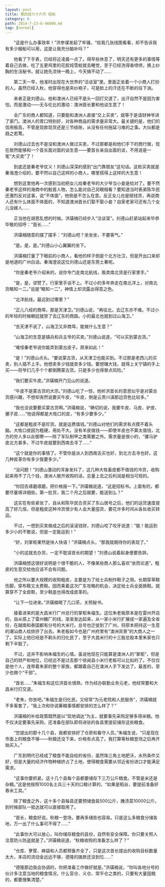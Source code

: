 ```yaml
---
layout: post
title: 第四百六十六节 招标
category: 6
path: 2014-7-23-6-46600.md
tag: [normal]
---
```


　　“这是什么办事效率！”洪参谋发起了牢骚，“给我几张线图看看，却不告诉我有多少艘船可以用，这是让我充分脑补吗？”

　　他看了下手表，已经将近凌晨一点了。得早些休息了，明天还有更多的事情等着自己去做，吃了五更鸡里的花胶炖雪蛤就去睡觉，至于已经洗得香喷喷，换上纱胸的生活秘书，就让她先凉快一晚上，今天搞不动了……

　　第二天一早，他准时出现在大世界的“洽谈室”里。里面正坐着一个小商人打扮的人。虽然已经入秋，他穿得也是夹纱袍子，可是脸上的汗还在不断的往下淌。

　　来者正是刘德山，他和澳洲人已经不是头一回打交道了，出汗自然不是因为害怕，而是激动――无与伦比的激动：澳洲首长要和他谈生意了！

　　全广东的商人都知道，只要能和澳洲人直接“交上买卖”，就等于是请财神爷进了家门。澳洲人的胃口特别好，对各种商品的需求量非常大。最关键的是，他们的信用极高，不管是现款现货还是三节结账，从没有任何拖延刁难的之事。大伙都是趋之若鹜。

　　刘德山过去也不是没和澳洲人做过买卖，不过那都是和他们手下的商行做，现在居然能够和一个首长面对面的谈生意――要首长亲自出面的谈，不用说是一笔“大买卖”了！

　　到底还是秦老爷仗义！刘德山深深的感到“出门靠朋友”这句话。这桩买卖就是秦海澄介绍的，要不然以自己这样的小商人，哪里搭得上这样的大生意！

　　想到这里他再一次感到当初把女儿给秦老爷的大少爷当小妾是给对了。要不然秦老爷这样的海商中的魁首人物，怎么能对自己另眼相看？要知道当时表弟陈华民还激烈反对这事，说“不体面”，他倒是不怎么在意。反正女儿也是赔钱货，再说商人还有什么体面不体面的，不知道澳洲首长们娶不娶小妾？自家老家可还有几个女儿没嫁人……

　　正当他在胡思乱想的时候。洪璜楠已经步入“洽谈室”。刘德山赶紧站起来毕恭毕敬的招呼：“首长……”

　　洪璜楠随意的摆了摆手：“刘德山吧？坐坐坐，不要客气。”

　　“是。是，是。”刘德山小心翼翼的坐下。

　　洪璜楠打量了下眼前的小商人，看他的样子倒是个北方壮汉，但是开出口来却是地道的广州白话。秦海澄说这位刘德山还是东莞土著呢。

　　“你是秦老爷介绍来的，说你专门走南北航线，贩卖南北货是行家里手。”

　　“是，是，谬赞了。行家里手谈不上。不过小的多年奔走在南北洋上，对南北货略知一二。”说是“略知一二”，神情上却流露出得意之色。

　　“北洋航线，最远到过哪里？”

　　“正儿八经的商埠，那是天津卫。”刘德山说，“再往北，去辽东亦不难。不过小的年轻的时候朝廷就禁了去辽东的商路。小的最北也就到过山海卫。”

　　“去天津不说了，山海卫又非商埠，能做什么生意？”

　　“山海卫的生意是镇兵和兵主爷的买卖。”刘德山说道，“可以买到蒙古货。”

　　“难怪秦老爷说你能弄到蒙古皮子。原来如此！”

　　“是！”刘德山点头。“要说蒙古货，从天津卫也能买到。不过那是老西儿的买卖，别人插不上手。他想卖多少钱就卖多少钱。要想赚大钱，就得上关宁镇的手上买――将爷们几乎个个都倒腾蒙古货。只是多少也得冒点风险。”

　　“我们要买牛皮。”洪璜楠开门见山的说道。

　　“牛皮不是蒙古货的大宗。”刘德山吃了一惊，他听洪首长的意思似乎是对蒙古货感兴趣，不想却突然说要买牛皮，“牛皮，倒是云贵川滇那边货色比较多。”

　　“我也没说要要买蒙古货啊。”洪璜楠说，“确切的说，我要牛皮、马皮、驴皮、骡子皮……”他说得都是大牲口的皮，“有多少要多少。”

　　“这都是粗皮不是珍货。就是运费值钱。”刘德山对他们的需求有点摸不着头脑。大牲口皮因为粗硬，用处不大。没有羊皮值钱――即使羊皮也不算太值钱，北方的穷人多以此御寒――除了军队制甲之类需要之外。需求量是很小的，“骡马驴皮北方甚多，不过牛皮就要到西南去寻了……”

　　“这个就是你的事情了。不管你是派人到西南去买也好，到北方去寻也好。这几种皮革你有多少我要多少。”

　　“没问题！”刘德山激动的浑身发抖了，这几种大牲畜皮都不值钱的冷货，收购起来用不了几个钱，澳洲人敞开收购的话，总量上去之后利润是相当可观的。

　　“你回去琢磨琢磨，把价格报一下。”洪璜楠说道，“这是招标书。上面有的，都要尽量填详细些。第一批货，我二个月之后就要，能送到么？”

　　这实在有些紧张了，自从和陈华民合资买了东山居号之后，他们的运货速度提高了好几倍，但是粗皮这种冷货很少有人会大量囤货，要花许多时间从各处收买转运。

　　不过，一想到买卖做成之后的滚滚钱财，刘德山咬了咬牙说道：“能！能运到多少小的不敢说，但是一定能运到！”

　　“好，刘掌柜果然是快人快语！”洪璜楠点头，“那我就期待你的表现了。”

　　“小的这就去办货，一定不耽误首长的期望！”刘德山说着起身便要告辞。

　　洪璜楠想这很好说明是个很干脆的人，不像某些商人那么喜欢“坐而论道”。粗皮的生意交给他应该不会有问题。

　　他之所以要大规模的收购粗皮，主要是为了给士兵制作鞋子之用。长期穿草鞋伤脚，穿布鞋又太费鞋。因而乘着这次广东攻略的机会，决定给士兵全面换鞋。就算穿不了全皮鞋，至少鞋底也得改成皮革的。

　　“让下一位进来。”洪璜楠喝了几口茶，关照秘书。

　　接着进来的是大昌米行广州总行的掌柜朱福生。这位朱老板原本是在雷州开店的，自从搭上了雷州糖厂的线，渐渐发达起来，从一家小米行扩展成一家遍及全省份，在越南和泰国都有分号的大米行。总号也迁徙到了广州，将原本把持这一生意的潮汕商人给排挤了出去。朱老板如今也是广州府里有“澳洲背景”的大商人之一了。实际上他已经是不剃头的归化民了，至于大昌米行的十三股总股本里朱家也只剩下半股了。

　　不过，这并不影响朱福生的心情。虽说他现在只能算是澳洲人的“掌柜”，但是自己的财产和地位，已经远不是过去那个徐闻县小米行老板可以比拟的了。不仅仅是他个人，连带着朱家的整个家族，都跟着自己在澳洲人手下发达了。最差的，至少也做个“干部”。

　　“首长……”朱福生和这位洪首长很熟，作为经办联勤业务元老，他经常要和大昌米行打交道。

　　“老朱，你坐吧。”朱福生是归化民，又经常“为元老院和人民服务”，洪璜楠就不多客套了，“我上次和你说筹粮事情都安排的怎么样了？”

　　洪璜楠的补给政策既然是以“现地调达”为主，就要事先采购足够多得米粮。他不仅决定要事先采购，还准备在部队即将进驻的各县里提前储存这些粮食。

　　“您提出的那十几个县，我都安排好了仓房和看守人员。”朱福生说，“只是现在市面上的粮食不够――秋粮还没下来，价格有点高了。我打算等秋粮登场之后再开始买入。”

　　广东到明代已经成了粮食不能自给的省份，虽然珠三角土地肥沃，水热条件又好，但是大量的经济作物种植挤占了土地，使得粮食需要从邻近省份进口才能满足需求。

　　“这事你要抓紧。这十几个县每个县都要储存下三万公斤粮食。不管是米还是杂粮。”这是他按照1000名士兵三十天的口粮计算的，“如果是稻谷，要提前准备好舂米工具。”

　　除了粮食之外，这十多个县每县还要预储食盐500公斤，腌渍菜10000公斤。到时候部队一抵达就可以直接取用了。

　　“首长，粮食好说。秋粮一登场，要再多储些也容易。只是这么多粮食分储各地，万一出了什么事可不得了……”

　　“此事你大可以放心，叫你储存粮食的县份，自然有安全保障。你只要关照人注意防火防盗就是了。”洪璜楠说道，“秋粮收购的准备怎么样了？”

　　“仓库、箩筐、麻袋和人员都预备齐全了，只是这次首长提出的收购目标数量太大，本店的流动金远远不够，德隆的拨款还没到位……”

　　“德隆那边我会协调的，你把准备工作做好就是。”洪璜楠说，“你叫各地分号的伙计多注意当地的粮食情况，什么官仓、义仓、常平仓之类的，只要有大量囤粮的，都要搜集清楚。”
